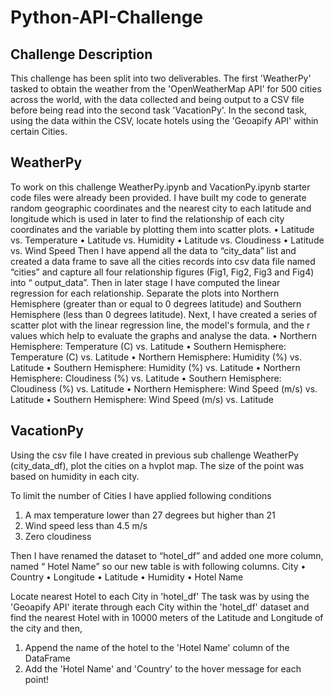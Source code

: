 # Python-API-Challenge
## Challenge Description
This challenge has been split into two deliverables. The first 'WeatherPy' tasked to obtain the weather from the 'OpenWeatherMap API' for 500 cities across the world, with the data collected and being output to a CSV file before being read into the second task 'VacationPy'. In the second task, using the data within the CSV, locate hotels using the 'Geoapify API' within certain Cities.
## WeatherPy
To work on this challenge WeatherPy.ipynb and VacationPy.ipynb starter code files were already been provided. I have built my code to generate random geographic coordinates and the nearest city to each latitude and longitude which is used in later to find the relationship of each city coordinates and the variable by plotting them into scatter plots.
•	Latitude vs. Temperature
•	Latitude vs. Humidity
•	Latitude vs. Cloudiness
•	Latitude vs. Wind Speed
Then I have append all the data to “city_data” list and created a data frame to save all the cities  records into csv data file named “cities” and capture all four relationship figures (Fig1, Fig2, Fig3 and Fig4)  into “ output_data”. 
Then in later stage I have computed the linear regression for each relationship. Separate the plots into Northern Hemisphere (greater than or equal to 0 degrees latitude) and Southern Hemisphere (less than 0 degrees latitude). 
Next, I have created a series of scatter plot with the linear regression line, the model's formula, and the r values which help to evaluate the graphs and analyse the data. 
•	Northern Hemisphere: Temperature (C) vs. Latitude
•	Southern Hemisphere: Temperature (C) vs. Latitude
•	Northern Hemisphere: Humidity (%) vs. Latitude
•	Southern Hemisphere: Humidity (%) vs. Latitude
•	Northern Hemisphere: Cloudiness (%) vs. Latitude
•	Southern Hemisphere: Cloudiness (%) vs. Latitude
•	Northern Hemisphere: Wind Speed (m/s) vs. Latitude
•	Southern Hemisphere: Wind Speed (m/s) vs. Latitude
## VacationPy
Using the csv file I have created in previous sub challenge WeatherPy (city_data_df), plot the cities on a hvplot map. The size of the point was based on humidity in each city.

To limit the number of Cities I have applied following conditions 
1.	A max temperature lower than 27 degrees but higher than 21
2.	Wind speed less than 4.5 m/s
3.	Zero cloudiness

Then I have renamed the dataset to “hotel_df” and added one more column, named “ Hotel Name” so our new table is with following columns.
  City
•	Country
•	Longitude
•	Latitude
•	Humidity
•	Hotel Name

Locate nearest Hotel to each City in 'hotel_df'
The task was by using the 'Geoapify API' iterate through each City within the 'hotel_df' dataset and find the nearest Hotel with in 10000 meters of the Latitude and Longitude of the city and then, 
1.	Append the name of the hotel to the 'Hotel Name' column of the DataFrame
2.	Add the 'Hotel Name' and 'Country' to the hover message for each point!
